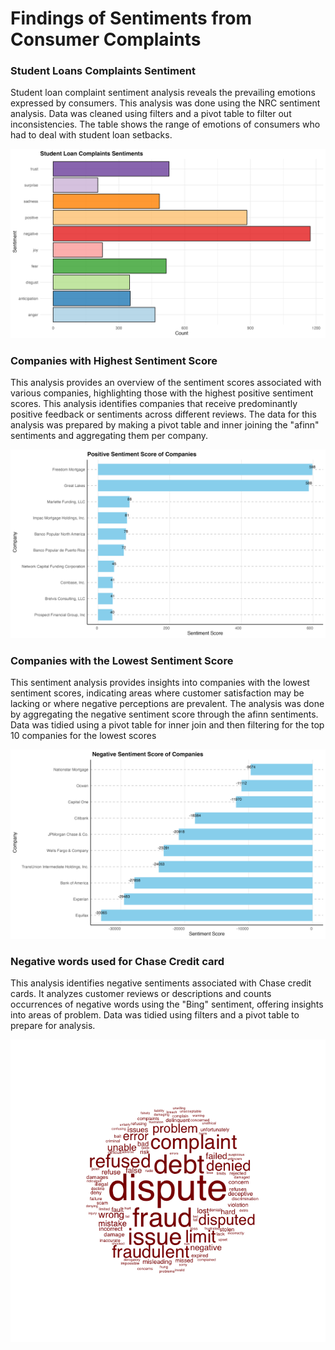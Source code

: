 # Findings of Sentiments from Consumer Complaints 
### Student Loans Complaints Sentiment 
<p> Student loan complaint sentiment analysis reveals the prevailing emotions expressed by consumers. This analysis was done using the NRC sentiment analysis. Data was cleaned using filters and a pivot table to filter out inconsistencies. The table shows the range of emotions 
 of consumers who had to deal with student loan setbacks.</p>
<img src="Images/Student Loan Complaints Sentiments.png" height = 250*1.5, width = 400*1.5>

### Companies with Highest Sentiment Score
<p> This analysis provides an overview of the sentiment scores associated with various companies, highlighting those with the highest positive sentiment scores. This analysis identifies companies that receive predominantly positive feedback or sentiments across different reviews. 
The data for this analysis was prepared by making a pivot table and inner joining the "afinn" sentiments and aggregating them per company. </p>
<img src="Images/Positive Sentiment Score.png" height = 250*1.5, width = 400*1.5>

### Companies with the Lowest Sentiment Score
<p> This sentiment analysis provides insights into companies with the lowest sentiment scores, indicating areas where customer satisfaction may be lacking or where negative perceptions are prevalent. The analysis was done by aggregating the negative sentiment
score through the afinn sentiments. Data was tidied using a pivot table for inner join and then filtering for the top 10 companies for the lowest scores</p>
<img src="Images/Negative Sentiment Score.png" height = 250*1.5, width = 400*1.5>

### Negative words used for Chase Credit card
<p> This analysis identifies negative sentiments associated with Chase credit cards. It analyzes customer reviews or descriptions and counts occurrences of negative words using the "Bing" sentiment, offering insights into areas of problem. Data was tidied using filters and a pivot table to prepare for
 analysis. </p>
<img src="Images/Word Cloud.png" height = 250*1.5, width = 400*1.5>

